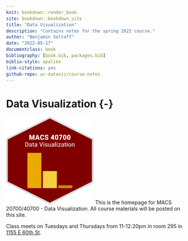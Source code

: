 ```yaml
--- 
knit: bookdown::render_book
site: bookdown::bookdown_site
title: "Data Visualization"
description: "Contains notes for the spring 2022 course."
author: "Benjamin Soltoff"
date: "2022-05-17"
documentclass: book
bibliography: [book.bib, packages.bib]
biblio-style: apalike
link-citations: yes
github-repo: uc-dataviz/course-notes
---
```


# Data Visualization {-}

<img src="images/hexsticker.svg" class="hexsticker" width="240" height="240"/> This is the homepage for MACS 20700/40700 - Data Visualization. All course materials will be posted on this site.

Class meets on Tuesdays and Thursdays from 11-12:20pm in room 295 in [1155 E 60th St](https://goo.gl/maps/iAotTKUvpn27YJrP8).
